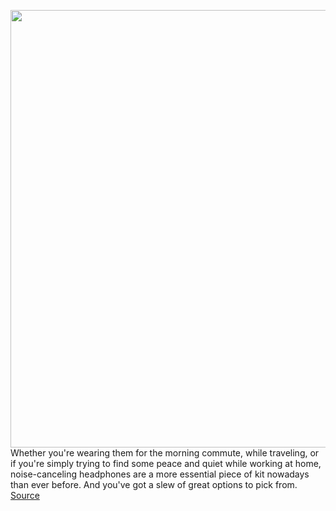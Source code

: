 <img src='https://cdn.vox-cdn.com/thumbor/YYUoRzIKMXQs6uu1I95HparWfIg=/0x0:2040x1360/1200x675/filters:focal(930x603:1256x929)/cdn.vox-cdn.com/uploads/chorus_image/image/67126635/DSCF7916.14.jpg' width='700px' /><br/>
Whether you're wearing them for the morning commute, while traveling, or if you're simply trying to find some peace and quiet while working at home, noise-canceling headphones are a more essential piece of kit nowadays than ever before. And you've got a slew of great options to pick from.
<a href='https://www.theverge.com/21345733/best-noise-canceling-headphones'> Source <a/>